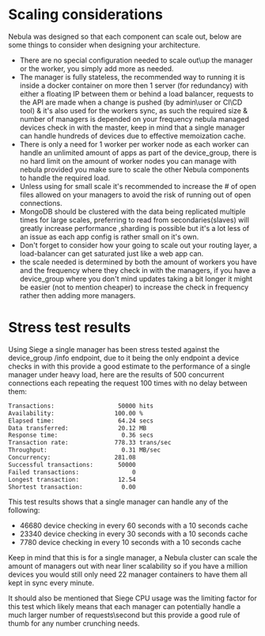 # Scaling considerations

Nebula was designed so that each component can scale out, below are some things to consider when designing your architecture.

* There are no special configuration needed to scale out\up the manager or the worker, you simply add more as needed.
* The manager is fully stateless, the recommended way to running it is inside a docker container on more then 1 server (for redundancy) with either a floating IP between them or behind a load balancer, requests to the API are made when a change is pushed (by admin\user or CI\CD tool) & it's also used for the workers sync, as such the required size & number of managers is depended on your frequency nebula managed devices check in with the master, keep in mind that a single manager can handle hundreds of devices due to effective memoization cache.
* There is only a need for 1 worker per worker node as each worker can handle an unlimited amount of apps as part of the device_group, there is no hard limit on the amount of worker nodes you can manage with nebula provided you make sure to scale the other Nebula components to handle the required load.
* Unless using for small scale it's recommended to increase the # of open files allowed on your managers to avoid the risk of running out of open connections.
* MongoDB should be clustered with the data being replicated multiple times for large scales, preferring to read from secondaries(slaves) will greatly increase performance ,sharding is possible but it's a lot less of an issue as each app config is rather small on it's own.
* Don't forget to consider how your going to scale out your routing layer, a load-balancer can get saturated just like a web app can.
* the scale needed is determined by both the amount of workers you have and the frequency where they check in with the managers, if you have a device_group where you don't mind updates taking a bit longer it might be easier (not to mention cheaper) to increase the check in frequency rather then adding more managers.

# Stress test results

Using Siege a single manager has been stress tested against the device_group /info endpoint, due to it being the only endpoint a device checks in with this provide a good estimate to the performance of a single manager under heavy load, here are the results of 500 concurrent connections each repeating the request 100 times with no delay between them:

```bash
Transactions:                  50000 hits
Availability:                 100.00 %
Elapsed time:                  64.24 secs
Data transferred:              20.12 MB
Response time:                  0.36 secs
Transaction rate:             778.33 trans/sec
Throughput:                     0.31 MB/sec
Concurrency:                  281.08
Successful transactions:       50000
Failed transactions:               0
Longest transaction:           12.54
Shortest transaction:           0.00
```

This test results shows that a single manager can handle any of the following:

* 46680 device checking in every 60 seconds with a 10 seconds cache
* 23340 device checking in every 30 seconds with a 10 seconds cache
* 7780 device checking in every 10 seconds with a 10 seconds cache

Keep in mind that this is for a single manager, a Nebula cluster can scale the amount of managers out with near liner scalability so if you have a million devices you would still only need 22 manager containers to have them all kept in sync every minute.

It should also be mentioned that Siege CPU usage was the limiting factor for this test which likely means that each manager can potentially handle a much larger number of requests\second but this provide a good rule of thumb for any number crunching needs.
